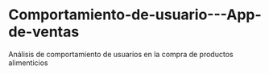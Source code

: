 # Comportamiento-de-usuario---App-de-ventas
Análisis de comportamiento de usuarios en la compra de productos alimenticios
